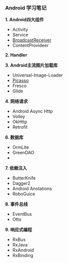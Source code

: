### Android 学习笔记

**1. Android四大组件**
- Activity
- Service
- [BroadcastReceiver](https://github.com/zhaoqingyue/ZQYAndroidNotes/blob/master/component/BroadcastReceiver.md)
- ContentProvideer

**2. Handler**

**3. Android主流图片加载库**
- Universal-Image-Loader
- [Picasso](https://github.com/zhaoqingyue/ZQYAndroidNotes/blob/master/picture_loading_lib/Android_Picasso图片加载.md)
- Fresco
- Glide

**4. 网络请求**
- Android Async Http
- Volley
- OkHttp
- Retrofit

**6. 数据库**
- OrmLite
- GreenDAO
- 

**7. 依赖注入**
- ButterKnife
- Dagger2
- Android Anotations
- RoboGuice

**8. 事件总线**
- EventBus
- Otto

**9. 响应式编程**
- RxBus
- RxJava
- RxAndroid
- RxBinding